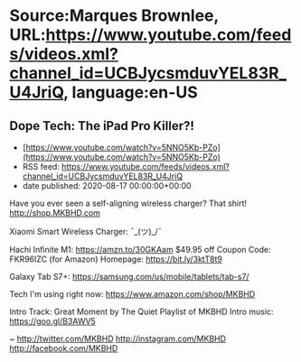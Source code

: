 # Source:Marques Brownlee, URL:https://www.youtube.com/feeds/videos.xml?channel_id=UCBJycsmduvYEL83R_U4JriQ, language:en-US

## Dope Tech: The iPad Pro Killer?!
 - [https://www.youtube.com/watch?v=5NNO5Kb-PZo](https://www.youtube.com/watch?v=5NNO5Kb-PZo)
 - RSS feed: https://www.youtube.com/feeds/videos.xml?channel_id=UCBJycsmduvYEL83R_U4JriQ
 - date published: 2020-08-17 00:00:00+00:00

Have you ever seen a self-aligning wireless charger?
That shirt! http://shop.MKBHD.com

Xiaomi Smart Wireless Charger: ¯\_(ツ)_/¯

Hachi Infinite M1: https://amzn.to/30GKAam
$49.95 off Coupon Code: FKR96IZC (for Amazon)
Homepage: https://bit.ly/3ktT8t9

Galaxy Tab S7+: https://samsung.com/us/mobile/tablets/tab-s7/

Tech I'm using right now: https://www.amazon.com/shop/MKBHD

Intro Track: Great Moment by The Quiet
Playlist of MKBHD Intro music: https://goo.gl/B3AWV5

~
http://twitter.com/MKBHD
http://instagram.com/MKBHD
http://facebook.com/MKBHD

